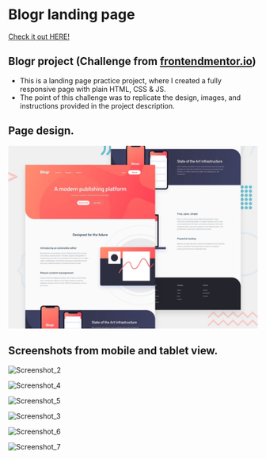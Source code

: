 # Blogr landing page

[Check it out HERE!](https://drip016.github.io/blogr-landing-page/)

## Blogr project (Challenge from [frontendmentor.io](https://www.frontendmentor.io/))

- This is a landing page practice project, where I created a fully responsive page with plain HTML, CSS & JS.
- The point of this challenge was to replicate the design, images, and instructions provided in the project description.

## Page design.
![Design preview for the Blogr landing page coding challenge](./design/desktop-preview.jpg)

## Screenshots from mobile and tablet view.

![Screenshot_2](https://user-images.githubusercontent.com/73792907/146613627-86d23dbf-7fe7-45b5-bbed-fe7fd578197f.jpg)

![Screenshot_4](https://user-images.githubusercontent.com/73792907/146613629-c3c65803-6145-48dd-a31b-7b16e1813e76.jpg)

![Screenshot_5](https://user-images.githubusercontent.com/73792907/146613621-69fec0f2-f7cf-4fc1-bba9-d7368c824ea2.jpg)

![Screenshot_3](https://user-images.githubusercontent.com/73792907/146613628-52713c4e-69b4-414e-b60c-555a370db31e.jpg)

![Screenshot_6](https://user-images.githubusercontent.com/73792907/146613624-15651768-ff80-4b44-9f52-683b4fb64b4c.jpg)

![Screenshot_7](https://user-images.githubusercontent.com/73792907/146613625-961d733f-d159-44a3-8487-0796236bc9f3.jpg)
